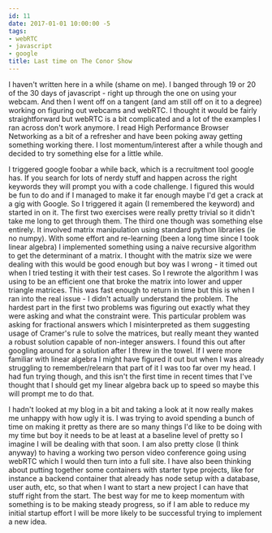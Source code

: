 ```yaml
---
id: 11
date: 2017-01-01 10:00:00 -5
tags:
- webRTC
- javascript
- google
title: Last time on The Conor Show
---
```


I haven't written here in a while (shame on me). I banged through 19 or 20 of
the 30 days of javascript - right up through the one on using your webcam. And
then I went off on a tangent (and am still off on it to a degree) working on
figuring out webcams and webRTC. I thought it would be fairly straightforward
but webRTC is a bit complicated and a lot of the examples I ran across don't
work anymore. I read High Performance Browser Networking as a bit of a
refresher and have been poking away getting something working there. I lost
momentum/interest after a while though and decided to try something else for
a little while.

I triggered google foobar a while back, which is a recruitment tool google has.
If you search for lots of nerdy stuff and happen across the right keywords
they will prompt you with a code challenge. I figured this would be fun to do
and if I managed to make it far enough maybe I'd get a crack at a gig with
Google. So I triggered it again (I remembered the keyword) and started in on it.
The first two exercises were really pretty trivial so it didn't take me long to
get through them. The third one though was something else entirely. It involved
matrix manipulation using standard python libraries (ie no numpy). With some
effort and re-learning (been a long time since I took linear algebra) I
implemented something using a naive recursive algorithm to get the determinant
of a matrix. I thought with the matrix size we were dealing with this would be
good enough but boy was I wrong - it timed out when I tried testing it with
their test cases. So I rewrote the algorithm I was using to be an efficient one
that broke the matrix into lower and upper triangle matrices. This was fast
enough to return in time but this is when I ran into the real issue - I didn't
actually understand the problem. The hardest part in the first two problems
was figuring out exactly what they were asking and what the constraint were.
This particular problem was asking for fractional answers which I misinterpreted
as them suggesting usage of Cramer's rule to solve the matrices, but really
meant they wanted a robust solution capable of non-integer answers. I found
this out after googling around for a solution after I threw in the towel. If
I were more familiar with linear algebra I might have figured it out but when
I was already struggling to remember/relearn that part of it I was too far over
my head. I had fun trying though, and this isn't the first time in recent times
that I've thought that I should get my linear algebra back up to speed so maybe
this will prompt me to do that.

I hadn't looked at my blog in a bit and taking a look at it now really makes me
unhappy with how ugly it is. I was trying to avoid spending a bunch of time on
making it pretty as there are so many things I'd like to be doing with my time
but boy it needs to be at least at a baseline level of pretty so I imagine I
will be dealing with that soon. I am also pretty close (I think anyway) to
having a working two person video conference going using webRTC which I would
then turn into a full site. I have also been thinking about putting together
some containers with starter type projects, like for instance a backend
container that already has node setup with a database, user auth, etc, so that
when I want to start a new project I can have that stuff right from the start.
The best way for me to keep momentum with something is to be making steady
progress, so if I am able to reduce my initial startup effort I will be more
likely to be successful trying to implement a new idea.
